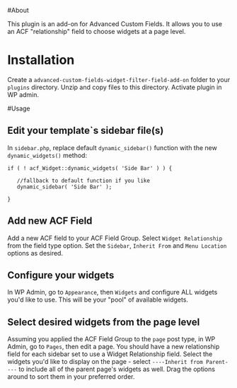#About

This plugin is an add-on for Advanced Custom Fields. It allows you to use an ACF "relationship" field to choose widgets at a page level.


# Installation

Create a `advanced-custom-fields-widget-filter-field-add-on` folder to your `plugins` directory. Unzip and copy files to this directory. Activate plugin in WP admin.

#Usage

## Edit your template`s sidebar file(s)

In `sidebar.php`, replace default `dynamic_sidebar()` function with the new `dynamic_widgets()` method:

    if ( ! acf_Widget::dynamic_widgets( 'Side Bar' ) ) {

       //fallback to default function if you like
       dynamic_sidebar( 'Side Bar' );

    }

## Add new ACF Field

Add a new ACF field to your ACF Field Group. Select `Widget Relationship` from the field type option. Set the `Sidebar`, `Inherit From` and `Menu Location` options as desired.

## Configure your widgets

In WP Admin, go to `Appearance`, then `Widgets` and configure ALL widgets you'd like to use. This will be your "pool" of available widgets.

## Select desired widgets from the page level

Assuming you applied the ACF Field Group to the `page` post type, in WP Admin, go to `Pages`, then edit a page. You should have a new relationship field for each sidebar set to use a Widget Relationship field. Select the widgets you'd like to display on the page - select `----Inherit from Parent----` to include all of the parent page's widgets as well. Drag the options around to sort them in your preferred order.






